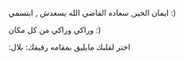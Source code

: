 ايمان الخير, سعاده القاضي
الله يسعدش , ابتسمي :)


وراكي وراكي من كل مكان :)

:اختر لقلبك مايليق بمقامه 
رفيقك: بلال 